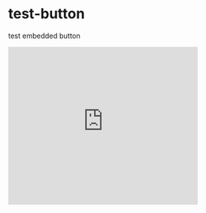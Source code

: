 # test-button
test embedded button

<iframe frameborder="none" width="384px" height="319px" src="https://edu-courses.dev.marketplace.intellij.net/embeddable/card/16628"></iframe>
